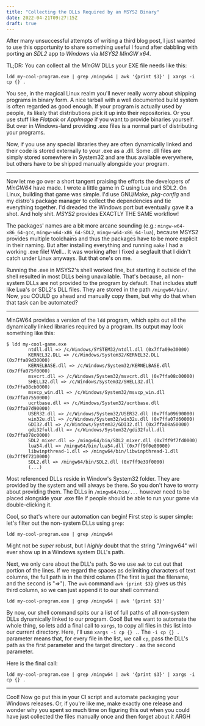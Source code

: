 ```yaml
---
title: "Collecting the DLLs Required by an MSYS2 Binary"
date: 2022-04-21T09:27:15Z
draft: true
---
```


After many unsuccessful attempts of writing a third blog post, I just wanted to
use this opportunity to share something useful I found after dabbling with
porting an _SDL2_ app to _Windows_ via _MSYS2 MinGW x64_.

TL;DR: You can collect all the _MinGW_ DLLs your EXE file needs like this:

    ldd my-cool-program.exe | grep /mingw64 | awk '{print $3}' | xargs -i cp {} .

You see, in the magical Linux realm you'll never really worry about shipping
programs in binary form. A nice tarball with a well documented build system is
often regarded as good enough. If your program is actually used by people, its
likely that distributions pick it up into their repositories. Or you use stuff
like _Flatpak_ or _AppImage_ if you want to provide binaries yourself. But
over in Windows-land providing .exe files is a normal part of distributing your
programs.

Now, if you use any special libraries they are often dynamically linked and
their code is stored externally to your .exe as a .dll. Some .dll files are
simply stored somewhere in System32 and are thus available everywhere, but
others have to be shipped manually alongside your program.

---

Now let me go over a short tangent praising the efforts the developers of
_MinGW64_ have made. I wrote a little game in C using Lua and SDL2. On Linux,
building that game was simple. I'd use GNU/Make, _pkg-config_ and my distro's
package manager to collect the dependencies and tie everything together. I'd
dreaded the Windows port but eventually gave it a shot. And holy shit. _MSYS2_
provides EXACTLY THE SAME workflow!

The packages' names are a bit more arcane sounding (e.g.:
`mingw-w64-x86_64-gcc`, `mingw-w64-x86_64-SDL2`, `mingw-w64-x86_64-lua`),
because MSYS2 provides multiple toolchains and thus the packages have to be
more explicit in their naming. But after installing everything and running
`make` I had a working .exe file! Well... It was working after I fixed a
segfault that I didn't catch under Linux anyways. But that one's on me.

Running the .exe in MSYS2's shell worked fine, but starting it outside of the
shell resulted in most DLLs being unavailable. That's because, all non-system
DLLs are not provided to the program by default. That includes stuff like Lua's
or SDL2's DLL files. They are stored in the path `/mingw64/bin/`. Now, you
COULD go ahead and manually copy them, but why do that when that task can be
automated?

---

MinGW64 provides a version of the `ldd` program, which spits out all the
dynamically linked libraries required by a program. Its output may look
something like this:

    $ ldd my-cool-game.exe
            ntdll.dll => /c/Windows/SYSTEM32/ntdll.dll (0x7ffa09e30000)
            KERNEL32.DLL => /c/Windows/System32/KERNEL32.DLL (0x7ffa09d30000)
            KERNELBASE.dll => /c/Windows/System32/KERNELBASE.dll (0x7ffa075f0000)
            msvcrt.dll => /c/Windows/System32/msvcrt.dll (0x7ffa08c00000)
            SHELL32.dll => /c/Windows/System32/SHELL32.dll (0x7ffa08cb0000)
            msvcp_win.dll => /c/Windows/System32/msvcp_win.dll (0x7ffa07550000)
            ucrtbase.dll => /c/Windows/System32/ucrtbase.dll (0x7ffa07d90000)
            USER32.dll => /c/Windows/System32/USER32.dll (0x7ffa09690000)
            win32u.dll => /c/Windows/System32/win32u.dll (0x7ffa07d60000)
            GDI32.dll => /c/Windows/System32/GDI32.dll (0x7ffa08a50000)
            gdi32full.dll => /c/Windows/System32/gdi32full.dll (0x7ffa078c0000)
            SDL2_mixer.dll => /mingw64/bin/SDL2_mixer.dll (0x7ff9f7fd0000)
            lua54.dll => /mingw64/bin/lua54.dll (0x7ff9f0e80000)
            libwinpthread-1.dll => /mingw64/bin/libwinpthread-1.dll (0x7ff9f7210000)
            SDL2.dll => /mingw64/bin/SDL2.dll (0x7ff9e39f0000)
            (...)

Most referenced DLLs reside in Window's System32 folder. They are provided by
the system and will always be there. So you don't have to worry about providing
them. The DLLs in `/mingw64/bin/...` however need to be placed alongside your
.exe file if people should be able to run your game via double-clicking it.

Cool, so that's where our automation can begin! First step is super simple:
let's filter out the non-system DLLs using `grep`:

    ldd my-cool-program.exe | grep /mingw64

Might not be _super_ robust, but I _highly_ doubt that the string "/mingw64"
will ever show up in a Windows system DLL's path.

Next, we only care about the DLL's path. So we use `awk` to cut out that
portion of the lines. If we regard the spaces as delimiting characters of text
columns, the full path is in the third column (The first is just the filename,
and the second is "=>"). The `awk` command `awk {print $3}` gives us this third
column, so we can just append it to our shell command:

    ldd my-cool-program.exe | grep /mingw64 | awk '{print $3}'

By now, our shell command spits our a list of full paths of all non-system DLLs
dynamically linked to our program. Cool! But we want to automate the whole
thing, so lets add a final call to `xargs`, to copy all files in this list into
our current directory. Here, I'll use `xargs -i cp {} .`. The `-i cp {} .`
parameter means that, for every file in the list, we call `cp`, pass the DLL's
path as the first parameter and the target directory `.` as the second
parameter.

Here is the final call:

    ldd my-cool-program.exe | grep /mingw64 | awk '{print $3}' | xargs -i cp {} .

---

Cool! Now go put this in your CI script and automate packaging your Windows
releases. Or, if you're like me, make exactly one release and wonder why you
spent so much time on figuring this out when you could have just collected the
files manually once and then forget about it ARGH
